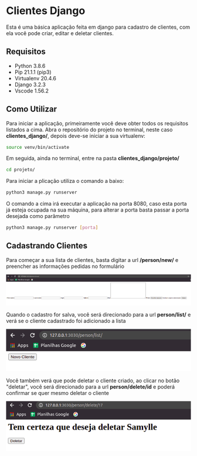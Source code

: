# Clientes Django

Esta é uma básica aplicação feita em django para cadastro de clientes, com ela você pode criar, editar e deletar clientes.

## Requisitos 

- Python 3.8.6
- Pip 21.1.1 (pip3)
- Virtualenv 20.4.6
- Django 3.2.3
- Vscode 1.56.2


## Como Utilizar

Para iniciar a aplicação, primeiramente você deve obter todos os requisitos listados a cima. Abra o repositório do projeto no terminal, neste caso **clientes_django/**, depois deve-se iniciar a sua virtualenv:

~~~ Bash
source venv/bin/activate
~~~

Em seguida, ainda no terminal, entre na pasta **clientes_django/projeto/**

~~~ Bash
cd projeto/
~~~

Para iniciar a plicação utiliza o comando a baixo:

~~~ Bash
python3 manage.py runserver
~~~

O comando a cima irá executar a aplicação na porta 8080, caso esta porta já esteja ocupada na sua máquina, para alterar a porta basta passar a porta desejada como parâmetro 

~~~ Bash
python3 manage.py runserver [porta]
~~~

## Cadastrando Clientes

Para começar a sua lista de clientes, basta digitar a url **/person/new/** e preencher as informações pedidas no formulário

<p align="center"><img src="/projeto/imagens/person-new.png"></p>

Quando o cadastro for salva, você será direcionado para a url **person/list/** e verá se o cliente cadastrado foi adicionado a lista

<p align="center"><img src="/projeto/imagens/person-list.png"></p>

Você também verá que pode deletar o cliente criado, ao clicar no botão "deletar", vocẽ será direcionado para a url **person/delete/id** e poderá confirmar se quer mesmo deletar o cliente

<p align="center"><img src="/projeto/imagens/person-delete.png"></p>